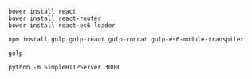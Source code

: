     bower install react
    bower install react-router
    bower install react-es6-loader

    npm install gulp gulp-react gulp-concat gulp-es6-module-transpiler

    gulp

    python -m SimpleHTTPServer 3000
